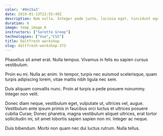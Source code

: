 ```yaml
---
color: '#0e15a3'
date: 2019-01-13T22:55:49Z
description: Nam nulla. Integer pede justo, lacinia eget, tincidunt eget, tempus vel, pede.
duration: 6
image: temp_image_6
instructors: ["Sarette Greep"]
technologies: ["Vue","CSS"]
title: Daltfresh workshop
slug: daltfresh-workshop-373
---
```

Phasellus sit amet erat. Nulla tempus. Vivamus in felis eu sapien cursus vestibulum.

Proin eu mi. Nulla ac enim. In tempor, turpis nec euismod scelerisque, quam turpis adipiscing lorem, vitae mattis nibh ligula nec sem.

Duis aliquam convallis nunc. Proin at turpis a pede posuere nonummy. Integer non velit.

Donec diam neque, vestibulum eget, vulputate ut, ultrices vel, augue. Vestibulum ante ipsum primis in faucibus orci luctus et ultrices posuere cubilia Curae; Donec pharetra, magna vestibulum aliquet ultrices, erat tortor sollicitudin mi, sit amet lobortis sapien sapien non mi. Integer ac neque.

Duis bibendum. Morbi non quam nec dui luctus rutrum. Nulla tellus.
